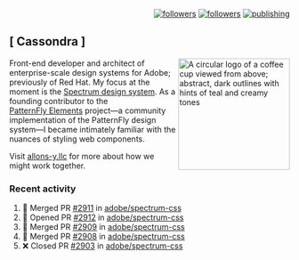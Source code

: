 <p align="right"><a rel="me" href="https://front-end.social/@castastrophe">
    <img alt="followers" title="Follow me on Mastodon" src="https://img.shields.io/mastodon/follow/109297102751309835?domain=https%3A%2F%2Ffront-end.social&label=Follow&logo=mastodon&logoColor=white&style=for-the-badge&labelColor=008080&color=006969"/></a>
  <a href="https://codepen.io/castastrophe/">
    <img alt="followers" title="Follow me on CodePen" src="https://img.shields.io/badge/23-1?color=640464&labelColor=7c007c&style=for-the-badge&logo=codepen&label=Follow"/></a>
<a href="https://castastrophe.medium.com/">
    <img alt="publishing" title="View articles on Medium" src="https://img.shields.io/badge/107-1?color=666&labelColor=444&label=subscribe&logo=medium&logoColor=white&style=for-the-badge"/></a>
</p>

## [&nbsp;Cassondra&nbsp;]

<img align="right" src="https://github-production-user-asset-6210df.s3.amazonaws.com/1840295/253016758-ba468774-1cd3-42c2-8f43-947b5eeb5edf.png" height="200" alt="A circular logo of a coffee cup viewed from above; abstract, dark outlines with hints of teal and creamy tones">

Front-end developer and architect of enterprise-scale design systems for Adobe; previously of Red Hat. My focus at the moment is the [Spectrum design system](https://github.com/adobe/spectrum-css). As a founding contributor to the [PatternFly&nbsp;Elements](https://github.com/patternfly/patternfly-elements) project&mdash;a community implementation of the PatternFly design system&mdash;I became intimately familiar with the nuances of styling web components.

Visit [allons-y.llc](http://allons-y.llc/) for more about how we might work together.

### Recent activity

<!--START_SECTION:activity-->
1. 🎉 Merged PR [#2911](https://github.com/adobe/spectrum-css/pull/2911) in [adobe/spectrum-css](https://github.com/adobe/spectrum-css)
2. 💪 Opened PR [#2912](https://github.com/adobe/spectrum-css/pull/2912) in [adobe/spectrum-css](https://github.com/adobe/spectrum-css)
3. 🎉 Merged PR [#2909](https://github.com/adobe/spectrum-css/pull/2909) in [adobe/spectrum-css](https://github.com/adobe/spectrum-css)
4. 🎉 Merged PR [#2908](https://github.com/adobe/spectrum-css/pull/2908) in [adobe/spectrum-css](https://github.com/adobe/spectrum-css)
5. ❌ Closed PR [#2903](https://github.com/adobe/spectrum-css/pull/2903) in [adobe/spectrum-css](https://github.com/adobe/spectrum-css)
<!--END_SECTION:activity-->
